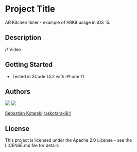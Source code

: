 # Project Title

AR Kitchen timer - example of ARKit usage in iOS 15.

## Description

// Video

## Getting Started

- Tested in XCode 14.2 with iPhone 11

## Authors

<img src="https://img.shields.io/badge/LinkedIn-0077B5?style=for-the-badge&logo=linkedin&logoColor=white" />
<img src="https://img.shields.io/badge/Twitter-1DA1F2?style=for-the-badge&logo=twitter&logoColor=white" /> 

[Sebastian Kotarski]()
[@skotarski94](https://twitter.com/skotarski94)

## License

This project is licensed under the Apache 2.0 License - see the LICENSE.md file for details
